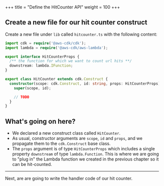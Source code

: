 +++
title = "Define the HitCounter API"
weight = 100
+++

## Create a new file for our hit counter construct

Create a new file under `lib` called `hitcounter.ts` with the following content:

```ts
import cdk = require('@aws-cdk/cdk');
import lambda = require('@aws-cdk/aws-lambda');

export interface HitCounterProps {
  /** the function for which we want to count url hits **/
  downstream: lambda.IFunction;
}

export class HitCounter extends cdk.Construct {
  constructor(scope: cdk.Construct, id: string, props: HitCounterProps) {
    super(scope, id);

    // TODO
  }
}
```

## What's going on here?

* We declared a new construct class called `HitCounter`.
* As usual, constructor arguments are `scope`, `id` and `props`, and we
  propagate them to the `cdk.Construct` base class.
* The `props` argument is of type `HitCounterProps` which includes a single
  property `downstream` of type `lambda.Function`. This is where we are going to "plug in" the
  Lambda function we created in the previous chapter so it can be hit-counted.

----

Next, are are going to write the handler code of our hit counter.
